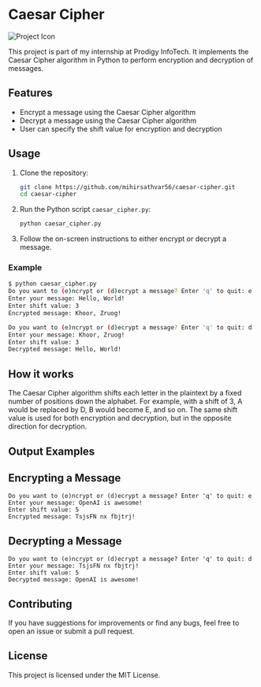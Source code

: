 # Caesar Cipher

![Project Icon](mihirsathvara56/PRODIGY_CS_01/icon.webp)

This project is part of my internship at Prodigy InfoTech. It implements the Caesar Cipher algorithm in Python to perform encryption and decryption of messages.

## Features

- Encrypt a message using the Caesar Cipher algorithm
- Decrypt a message using the Caesar Cipher algorithm
- User can specify the shift value for encryption and decryption

## Usage

1. Clone the repository:
    ```bash
    git clone https://github.com/mihirsathvar56/caesar-cipher.git
    cd caesar-cipher
    ```
2. Run the Python script `caesar_cipher.py`:
    ```bash
    python caesar_cipher.py
    ```
3. Follow the on-screen instructions to either encrypt or decrypt a message.

### Example

```bash
$ python caesar_cipher.py
Do you want to (e)ncrypt or (d)ecrypt a message? Enter 'q' to quit: e
Enter your message: Hello, World!
Enter shift value: 3
Encrypted message: Khoor, Zruog!

Do you want to (e)ncrypt or (d)ecrypt a message? Enter 'q' to quit: d
Enter your message: Khoor, Zruog!
Enter shift value: 3
Decrypted message: Hello, World!
```

## How it works

The Caesar Cipher algorithm shifts each letter in the plaintext by a fixed number of positions down the alphabet. For example, with a shift of 3, A would be replaced by D, B would become E, and so on. The same shift value is used for both encryption and decryption, but in the opposite direction for decryption.

## Output Examples

## Encrypting a Message
```
Do you want to (e)ncrypt or (d)ecrypt a message? Enter 'q' to quit: e
Enter your message: OpenAI is awesome!
Enter shift value: 5
Encrypted message: TsjsFN nx fbjtrj!
```
## Decrypting a Message
```
Do you want to (e)ncrypt or (d)ecrypt a message? Enter 'q' to quit: d
Enter your message: TsjsFN nx fbjtrj!
Enter shift value: 5
Decrypted message: OpenAI is awesome!
```
## Contributing

If you have suggestions for improvements or find any bugs, feel free to open an issue or submit a pull request.

## License

This project is licensed under the MIT License.

